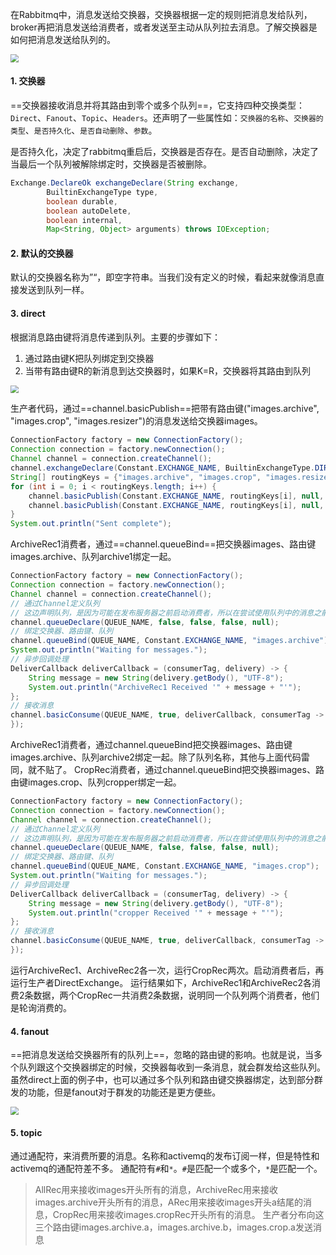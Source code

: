 在Rabbitmq中，消息发送给交换器，交换器根据一定的规则把消息发给队列，broker再把消息发送给消费者，或者发送至主动从队列拉去消息。了解交换器是如何把消息发送给队列的。

<img src="https://tva1.sinaimg.cn/large/008eGmZEgy1godnmwebz8j30jg094aa6.jpg" style="zoom:80%">

#### 1. 交换器

==交换器接收消息并将其路由到零个或多个队列==，它支持四种交换类型：`Direct`、`Fanout`、`Topic`、`Headers`。还声明了一些属性如：`交换器的名称`、`交换器的类型`、`是否持久化`、`是否自动删除`、`参数`。

是否持久化，决定了rabbitmq重启后，交换器是否存在。是否自动删除，决定了当最后一个队列被解除绑定时，交换器是否被删除。

```java
Exchange.DeclareOk exchangeDeclare(String exchange,
        BuiltinExchangeType type,
        boolean durable,
        boolean autoDelete,
        boolean internal,
        Map<String, Object> arguments) throws IOException;
```

#### 2. 默认的交换器

默认的交换器名称为”“，即空字符串。当我们没有定义的时候，看起来就像消息直接发送到队列一样。

#### 3. direct

根据消息路由键将消息传递到队列。主要的步骤如下：

1. 通过路由键K把队列绑定到交换器
2. 当带有路由键R的新消息到达交换器时，如果K=R，交换器将其路由到队列

<img src="https://tva1.sinaimg.cn/large/008eGmZEgy1godp2adhpsj30je0em0tc.jpg" style="zoom:80%">

生产者代码，通过==channel.basicPublish==把带有路由键("images.archive", "images.crop", "images.resizer")的消息发送给交换器images。

```java
ConnectionFactory factory = new ConnectionFactory();
Connection connection = factory.newConnection();
Channel channel = connection.createChannel();
channel.exchangeDeclare(Constant.EXCHANGE_NAME, BuiltinExchangeType.DIRECT);
String[] routingKeys = {"images.archive", "images.crop", "images.resizer"};
for (int i = 0; i < routingKeys.length; i++) {
    channel.basicPublish(Constant.EXCHANGE_NAME, routingKeys[i], null, routingKeys[i].getBytes());
    channel.basicPublish(Constant.EXCHANGE_NAME, routingKeys[i], null, routingKeys[i].getBytes());
}
System.out.println("Sent complete");
```

ArchiveRec1消费者，通过==channel.queueBind==把交换器images、路由键images.archive、队列archive1绑定一起。

```java
ConnectionFactory factory = new ConnectionFactory();
Connection connection = factory.newConnection();
Channel channel = connection.createChannel();
// 通过Channel定义队列
// 这边声明队列，是因为可能在发布服务器之前启动消费者，所以在尝试使用队列中的消息之前确保队列存在
channel.queueDeclare(QUEUE_NAME, false, false, false, null);
// 绑定交换器、路由键、队列
channel.queueBind(QUEUE_NAME, Constant.EXCHANGE_NAME, "images.archive");
System.out.println("Waiting for messages.");
// 异步回调处理
DeliverCallback deliverCallback = (consumerTag, delivery) -> {
    String message = new String(delivery.getBody(), "UTF-8");
    System.out.println("ArchiveRec1 Received '" + message + "'");
};
// 接收消息
channel.basicConsume(QUEUE_NAME, true, deliverCallback, consumerTag -> {
});
```

ArchiveRec1消费者，通过channel.queueBind把交换器images、路由键images.archive、队列archive2绑定一起。除了队列名称，其他与上面代码雷同，就不贴了。
CropRec消费者，通过channel.queueBind把交换器images、路由键images.crop、队列cropper绑定一起。

```java
ConnectionFactory factory = new ConnectionFactory();
Connection connection = factory.newConnection();
Channel channel = connection.createChannel();
// 通过Channel定义队列
// 这边声明队列，是因为可能在发布服务器之前启动消费者，所以在尝试使用队列中的消息之前确保队列存在
channel.queueDeclare(QUEUE_NAME, false, false, false, null);
// 绑定交换器、路由键、队列
channel.queueBind(QUEUE_NAME, Constant.EXCHANGE_NAME, "images.crop");
System.out.println("Waiting for messages.");
// 异步回调处理
DeliverCallback deliverCallback = (consumerTag, delivery) -> {
    String message = new String(delivery.getBody(), "UTF-8");
    System.out.println("cropper Received '" + message + "'");
};
// 接收消息
channel.basicConsume(QUEUE_NAME, true, deliverCallback, consumerTag -> {
});
```

运行ArchiveRec1、ArchiveRec2各一次，运行CropRec两次。启动消费者后，再运行生产者DirectExchange。
运行结果如下，ArchiveRec1和ArchiveRec2各消费2条数据，两个CropRec一共消费2条数据，说明同一个队列两个消费者，他们是轮询消费的。

#### 4. fanout

==把消息发送给交换器所有的队列上==，忽略的路由键的影响。也就是说，当多个队列跟这个交换器绑定的时候，交换器每收到一条消息，就会群发给这些队列。虽然direct上面的例子中，也可以通过多个队列和路由键交换器绑定，达到部分群发的功能，但是fanout对于群发的功能还是更方便些。

<img src="https://tva1.sinaimg.cn/large/008eGmZEgy1godqrpyyrzj30je0cvt90.jpg" style="zoom:80%">

#### 5. topic

通过通配符，来消费所要的消息。名称和activemq的发布订阅一样，但是特性和activemq的通配符差不多。
通配符有`#`和`*`。`#`是匹配一个或多个，`*`是匹配一个。

> AllRec用来接收images开头所有的消息，ArchiveRec用来接收images.archive开头所有的消息，ARec用来接收images开头a结尾的消息，CropRec用来接收images.cropRec开头所有的消息。
> 生产者分布向这三个路由键images.archive.a，images.archive.b，images.crop.a发送消息